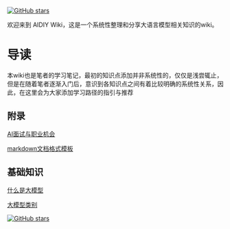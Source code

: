 [![GitHub stars](https://img.shields.io/github/stars/InuyashaYang/JoinAI?style=social)](https://github.com/InuyashaYang/JoinAI)

欢迎来到 AIDIY Wiki，这是一个系统性整理和分享大语言模型相关知识的wiki。

# 导读

本wiki也是笔者的学习笔记，最初的知识点添加并非系统性的，仅仅是浅尝辄止，但是在随着笔者逐渐入门后，意识到各知识点之间有着比较明确的系统性关系，因此，在这里会为大家添加学习路径的指引与推荐


## 附录

[AI面试与职业机会](Part0/Part0-0.md)

[markdown文档格式模板](Part0/Part0-1.md)

## 基础知识

[什么是大模型](Part1/Part1-1.md)

[大模型类别](Part1/Part1-2.md)

[![GitHub stars](https://img.shields.io/github/stars/InuyashaYang/JoinAI?style=social)](https://github.com/InuyashaYang/JoinAI)


<script src="https://giscus.app/client.js"
        data-repo="InuyashaYang/AIDIY"
        data-repo-id="R_kgDOM1VVTQ"
        data-category="Announcements"
        data-category-id="DIC_kwDOM1VVTc4Ckls_"
        data-mapping="pathname"
        data-strict="0"
        data-reactions-enabled="1"
        data-emit-metadata="0"
        data-input-position="bottom"
        data-theme="preferred_color_scheme"
        data-lang="zh-CN"
        crossorigin="anonymous"
        async>
</script>

